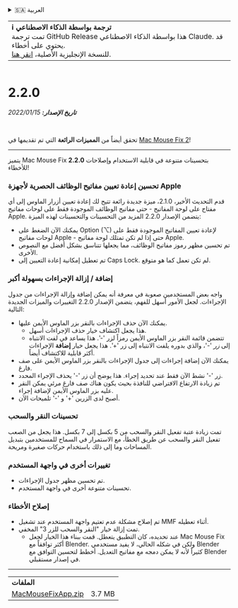 <details>
<summary>🇸🇦 العربية</summary>

[🇬🇧 English (GitHub Release)](https://github.com/noah-nuebling/mac-mouse-fix/releases/tag/2.2.0)\
[🇦🇩 Català](https://redirect.macmousefix.com/?target=mmf-release&tag=2.2.0&locale=ca)\
[🇩🇪 Deutsch](https://redirect.macmousefix.com/?target=mmf-release&tag=2.2.0&locale=de)\
[🇪🇸 Español](https://redirect.macmousefix.com/?target=mmf-release&tag=2.2.0&locale=es)\
[🇫🇷 Français](https://redirect.macmousefix.com/?target=mmf-release&tag=2.2.0&locale=fr)\
[🇮🇩 Indonesia](https://redirect.macmousefix.com/?target=mmf-release&tag=2.2.0&locale=id)\
[🇮🇹 Italiano](https://redirect.macmousefix.com/?target=mmf-release&tag=2.2.0&locale=it)\
[🇭🇺 Magyar](https://redirect.macmousefix.com/?target=mmf-release&tag=2.2.0&locale=hu)\
[🇳🇱 Nederlands](https://redirect.macmousefix.com/?target=mmf-release&tag=2.2.0&locale=nl)\
[🇵🇱 Polski](https://redirect.macmousefix.com/?target=mmf-release&tag=2.2.0&locale=pl)\
[🇧🇷 Português (Brasil)](https://redirect.macmousefix.com/?target=mmf-release&tag=2.2.0&locale=pt-BR)\
[🇵🇹 Português (Portugal)](https://redirect.macmousefix.com/?target=mmf-release&tag=2.2.0&locale=pt-PT)\
[🇷🇴 Română](https://redirect.macmousefix.com/?target=mmf-release&tag=2.2.0&locale=ro)\
[🇸🇪 Svenska](https://redirect.macmousefix.com/?target=mmf-release&tag=2.2.0&locale=sv)\
[🇻🇳 Tiếng Việt](https://redirect.macmousefix.com/?target=mmf-release&tag=2.2.0&locale=vi)\
[🇹🇷 Türkçe](https://redirect.macmousefix.com/?target=mmf-release&tag=2.2.0&locale=tr)\
[🇨🇿 Čeština](https://redirect.macmousefix.com/?target=mmf-release&tag=2.2.0&locale=cs)\
[🇬🇷 Ελληνικά](https://redirect.macmousefix.com/?target=mmf-release&tag=2.2.0&locale=el)\
[🇷🇺 Русский](https://redirect.macmousefix.com/?target=mmf-release&tag=2.2.0&locale=ru)\
[🇺🇦 Українська](https://redirect.macmousefix.com/?target=mmf-release&tag=2.2.0&locale=uk)\
[🇮🇱 עברית](https://redirect.macmousefix.com/?target=mmf-release&tag=2.2.0&locale=he)\
**🇸🇦 العربية**\
[🇮🇳 हिन्दी](https://redirect.macmousefix.com/?target=mmf-release&tag=2.2.0&locale=hi)\
[🇹🇭 ไทย](https://redirect.macmousefix.com/?target=mmf-release&tag=2.2.0&locale=th)\
[🇨🇳 中文 (简体)](https://redirect.macmousefix.com/?target=mmf-release&tag=2.2.0&locale=zh-Hans)\
[🇨🇳 中文 (繁體)](https://redirect.macmousefix.com/?target=mmf-release&tag=2.2.0&locale=zh-Hant)\
[🇭🇰 中文（香港)](https://redirect.macmousefix.com/?target=mmf-release&tag=2.2.0&locale=zh-HK)\
[🇯🇵 日本語](https://redirect.macmousefix.com/?target=mmf-release&tag=2.2.0&locale=ja)\
[🇰🇷 한국어](https://redirect.macmousefix.com/?target=mmf-release&tag=2.2.0&locale=ko)\
[Help translate Mac Mouse Fix to different languages!](https://github.com/noah-nuebling/mac-mouse-fix/discussions/731)
</details>
<table align=><td>
<b>ℹ️ ترجمة بواسطة الذكاء الاصطناعي</b><br>
تمت ترجمة GitHub Release هذا بواسطة الذكاء الاصطناعي Claude. قد يحتوي على أخطاء.<br>
للنسخة الإنجليزية الأصلية، <a href="https://github.com/noah-nuebling/mac-mouse-fix/releases/tag/2.2.0">انقر هنا</a>.
</td></table>

<table></table>

# 2.2.0
***تاريخ الإصدار:** 15‏/01‏/2022*

<br>

تحقق أيضاً من **المميزات الرائعة** التي تم تقديمها في [Mac Mouse Fix 2](https://redirect.macmousefix.com/?target=mmf-release&tag=2.0.0&locale=ar)!

---

يتميز Mac Mouse Fix **2.2.0** بتحسينات متنوعة في قابلية الاستخدام وإصلاحات للأخطاء!

### تحسين إعادة تعيين مفاتيح الوظائف الحصرية لأجهزة Apple

قدم التحديث الأخير، 2.1.0، ميزة جديدة رائعة تتيح لك إعادة تعيين أزرار الماوس إلى أي مفتاح على لوحة المفاتيح - حتى مفاتيح الوظائف الموجودة فقط على لوحات مفاتيح Apple. يتضمن الإصدار 2.2.0 المزيد من التحسينات والتحسينات لهذه الميزة:

- يمكنك الآن الضغط على Option (⌥) لإعادة تعيين المفاتيح الموجودة فقط على لوحات مفاتيح Apple - حتى إذا لم تكن تمتلك لوحة مفاتيح Apple.
- تم تحسين مظهر رموز مفاتيح الوظائف، مما يجعلها تتناسق بشكل أفضل مع النصوص الأخرى.
- تم تعطيل إمكانية إعادة التعيين إلى Caps Lock. لم تكن تعمل كما هو متوقع.

### إضافة / إزالة الإجراءات بسهولة أكبر

واجه بعض المستخدمين صعوبة في معرفة أنه يمكن إضافة وإزالة الإجراءات من جدول الإجراءات. لجعل الأمور أسهل للفهم، يتضمن الإصدار 2.2.0 التغييرات والميزات الجديدة التالية:

- يمكنك الآن حذف الإجراءات بالنقر بزر الماوس الأيمن عليها.
  - هذا يجعل اكتشاف خيار حذف الإجراءات أسهل.
  - تتضمن قائمة النقر بزر الماوس الأيمن رمزاً لزر '-'. هذا يساعد في لفت الانتباه إلى _زر_ '-'، والذي بدوره يلفت الانتباه إلى زر '+'. هذا يجعل خيار **إضافة** الإجراءات أكثر قابلية للاكتشاف أيضاً.
- يمكنك الآن إضافة إجراءات إلى جدول الإجراءات بالنقر بزر الماوس الأيمن على صف فارغ.
- زر '-' نشط الآن فقط عند تحديد إجراء. هذا يوضح أن زر '-' يحذف الإجراء المحدد.
- تم زيادة الارتفاع الافتراضي للنافذة بحيث يكون هناك صف فارغ مرئي يمكن النقر عليه بزر الماوس الأيمن لإضافة إجراء.
- أصبح لدى الزرين '+' و '-' تلميحات الآن.

### تحسينات النقر والسحب

تمت زيادة عتبة تفعيل النقر والسحب من 5 بكسل إلى 7 بكسل. هذا يجعل من الصعب تفعيل النقر والسحب عن طريق الخطأ، مع الاستمرار في السماح للمستخدمين بتبديل المساحات وما إلى ذلك باستخدام حركات صغيرة ومريحة.

### تغييرات أخرى في واجهة المستخدم

- تم تحسين مظهر جدول الإجراءات.
- تحسينات متنوعة أخرى في واجهة المستخدم.

### إصلاح الأخطاء

- تم إصلاح مشكلة عدم تعتيم واجهة المستخدم عند تشغيل MMF أثناء تعطيله.
- تمت إزالة خيار "النقر والسحب للزر 3" المخفي.
  - عند تحديده، كان التطبيق يتعطل. قمت ببناء هذا الخيار لجعل Mac Mouse Fix أكثر توافقاً مع Blender. ولكن في شكله الحالي، لا يفيد مستخدمي Blender كثيراً لأنه لا يمكن دمجه مع مفاتيح التعديل. أخطط لتحسين التوافق مع Blender في إصدار مستقبلي.

---

<table align="start">
<tr>
    <td colspan=2>
        <b>الملفات</b>
    </td>
</tr>
<tr>
    <td><a href="https://github.com/noah-nuebling/mac-mouse-fix/releases/download/2.2.0/MacMouseFixApp.zip">MacMouseFixApp.zip</a></td>
    <td>3.7 MB</td>
</tr>
</table>